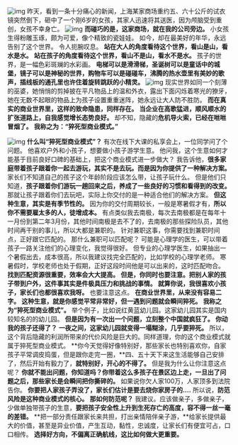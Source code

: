 ![img](https://mmbiz.qpic.cn/mmbiz_jpg/Eia1pKbzLGbRDrmziboJPQvGRgpiaZRKB14FG6IaTLG9DReRicd6zHFzMv1x3VanY20rus6qVXEd2VHq4meppoBONQ/640?tp=webp&wxfrom=5&wx_lazy=1&wx_co=1)
昨天，看到一条十分痛心的新闻，上海某家商场重约五、六十公斤的试衣镜突然倒下，砸中了一个刚6岁的女孩，其家人迅速将其送医，因为颅脑受到重创，女孩不幸身亡。
![img](https://mmbiz.qpic.cn/mmbiz_gif/Eia1pKbzLGbRDrmziboJPQvGRgpiaZRKB14SSwicFe9NByaT7B7mp28v5aKEDU29y8BRzytQdnkdlca9b2qswpaw2g/640?tp=webp&wxfrom=5&wx_lazy=1)
**而碰巧的是，这家商场，就在我的公司旁边。**
小女孩生得粉雕玉琢，颇为可爱，像个精致的瓷娃娃。
如今，却在最美好的年华，永远告别了这个世界。
令人扼腕叹息。
**站在大人的角度看待这个世界，看山是山，看水是水。**
**站在孩子的角度看待这个世界，看山不是山，看水不是水。**
孩子的世界，是一幅色彩斑斓的水彩画。
**电梯可以是滑滑梯，圣诞树可以是童话中的城堡，镜子可以是神秘的世界，购物车可以是碰碰车，沸腾的热水壶里有美妙的歌声，插线板的通孔里也许住着旋转跳跃的小精灵。**
![img](https://mmbiz.qpic.cn/mmbiz_gif/Eia1pKbzLGbRDrmziboJPQvGRgpiaZRKB143zeOARUKKDM0NaBZ0TCt4gM2sfewSWdPXwnUwqZXVUibQBgwlWLMN1w/640?tp=webp&wxfrom=5&wx_lazy=1)
现实世界如同一个刻薄的巫婆，她悄悄的剪掉披在平凡物品上的温和外衣，露出下面闪烁着寒光的獠牙，她在无数不起眼的物品上为孩子设置重重迷阵，她永远让大人防不胜防。
**而在真实的商业世界里，这样的致命隐患，同样存在。**
**当企业在高歌猛进，顺风顺水的扩张道路上，自我感觉增长态势良好。**
却不知，隐藏的**危机导火索，已经在咝咝冒烟了。**
**我称之为：“猝死型商业模式。”**　

![img](https://mmbiz.qpic.cn/mmbiz_jpg/Eia1pKbzLGbRDrmziboJPQvGRgpiaZRKB14Jan0rz6JADu7ehNILA0dXsnhs1gxg18licEtyqTuL1A4EGLFdG9x56g/640?tp=webp&wxfrom=5&wx_lazy=1&wx_co=1)
**什么叫“猝死型商业模式”？**
有次在线下大课的私享会上，一位同学问了个问题。
他喜欢户外和小孩子，想要做小孩子游学生意。
他问我，这个生意如何才能基于目前良好口碑的基础上，把这个商业模式进一步做大？
我告诉他，**很多家庭带着孩子跟着你一起去游玩，其实不是去玩。而是因为你提供了一种解决方案。**
家长们不知道自己的孩子这个年龄阶段应该怎么带，让孩子玩什么。
但是他们只知道，**孩子跟着你们游玩一趟回来之后，养成了一些良好的习惯和看得到的改变。**
那就让孩子跟着你们去玩吧，实际上你交付的是一种适合他们的解决方案。
**但这种生意，其实是有季节性的。**
因为你的交付周期较长，一般是寒暑假才有，**所以你不需要雇太多的人，徒增成本。**
有点类似我去南极，每次去南极都是在每年十一月份到第二年3月份，其他时间南极是去不了的，去南极的那些探险队员，其他时间再干别的事儿，所以大都是兼职的。
针对兼职这事，你需要找到兼职时间点，正好跟它匹配的。
那什么兼职可以匹配呢？
可能是心理学的医生，可以带着孩子一路关注他们的心理变化，我觉得很好。
但专业的心理学医生，如果抽出一个暑假出去，成本很高，所以我建议找完全匹配的，比如学校的心理学老师。
寒暑假时，学校老师也处于假期，正好这段时间他是可以出来的，这时匹配吻合。
**找到匹配资源很重要，效率会大大提高。**
**但是，你同时也要注意。把别人家的孩子带到户外，这件事其实是件极具压力和挑战的事情。**
**就算你说，我很喜欢小孩子，家长们也都很喜欢我呀。**
也要注意这点。
**在商业世界里，从来没有容易二字。**
**这种生意，就是你感觉平常非常好，但一遇到问题就会瞬间猝死。**
**我称之为“猝死型商业模式”。**
举个例子，比如说红黄蓝幼儿园。这家幼儿园其实是国内较知名的的幼儿园。
**但是因为有一次出一个问题，立刻整个中国就疯狂了。**
**你动我的孩子还得了？**
**一夜之间，这家幼儿园就变得一塌糊涂，几乎要猝死。**
所以，这个背后隐藏的利润所带来的代价风险是巨大的。同样道理，你的这个商业模式就属于猝死型商业模式。
**你今天觉得好像特别好，那些家长也特别喜欢你，自家孩子平常调皮捣蛋，但是跟你走完一圈，**四、五十天下来这生活能够自己安排了，然后开始有毅力了，**就特别好，开心的不得了。**
但是我为什么让你注意这点呢？
**你就不能出问题，你知道吗？你带着这么多孩子在景区边上走，一旦出了问题之后，那些家长是会瞬间把你撕碎的。**
如果说你欠人家100万，人家顶多到法院告你。
**你要把人家孩子弄没了，家长们估计是要去烧你家房子的....**
所以说，**防范风险是这种商业模式的核心。**
**那如何防范呢？**
我建议。应该做亲子，多做亲子，少做单独带孩子的生意，**要把孩子安全性上升到生死存亡的高度，容不得一丝一毫的差错。**
**把一部分责任跟家长来共担，打出亲情陪伴亲子游，**给家长提供最大的价值，甚至是异业价值，产生互动，黏性，忠诚度，让家长们有便宜可占，口口相传。
**选择好方向，不偏离正确航线，这比如何做大更重要。**